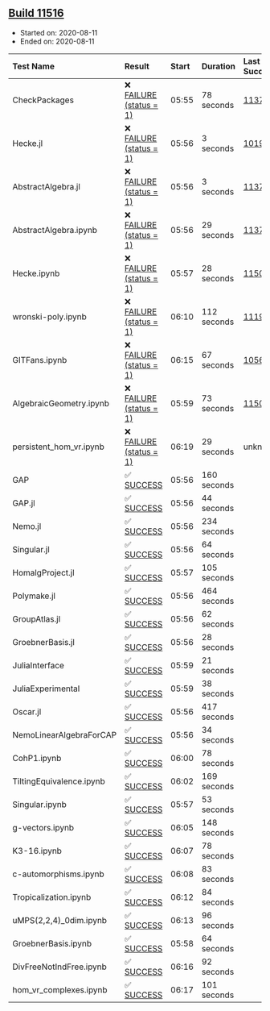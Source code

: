 ## [Build 11516](https://oscarci.mathematik.uni-kl.de/job/oscar/11516/)

* Started on: 2020-08-11
* Ended on: 2020-08-11

| Test Name    | Result | Start | Duration | Last Success | First Failure |
|:-------------|:-------|:------|:---------|:-------------|:--------------|
| CheckPackages | ❌ [FAILURE (status = 1)](https://oscarci.mathematik.uni-kl.de/job/oscar/11516/artifact/logs/build-11516/CheckPackages.log) | 05:55 | 78 seconds | [11376](https://oscarci.mathematik.uni-kl.de/job/oscar/11376/) | [11377](https://oscarci.mathematik.uni-kl.de/job/oscar/11377/) |
| Hecke.jl | ❌ [FAILURE (status = 1)](https://oscarci.mathematik.uni-kl.de/job/oscar/11516/artifact/logs/build-11516/Hecke.jl.log) | 05:56 | 3 seconds | [10197](https://oscarci.mathematik.uni-kl.de/job/oscar/10197/) | [10198](https://oscarci.mathematik.uni-kl.de/job/oscar/10198/) |
| AbstractAlgebra.jl | ❌ [FAILURE (status = 1)](https://oscarci.mathematik.uni-kl.de/job/oscar/11516/artifact/logs/build-11516/AbstractAlgebra.jl.log) | 05:56 | 3 seconds | [11376](https://oscarci.mathematik.uni-kl.de/job/oscar/11376/) | [11377](https://oscarci.mathematik.uni-kl.de/job/oscar/11377/) |
| AbstractAlgebra.ipynb | ❌ [FAILURE (status = 1)](https://oscarci.mathematik.uni-kl.de/job/oscar/11516/artifact/logs/build-11516/AbstractAlgebra.ipynb.log) | 05:56 | 29 seconds | [11376](https://oscarci.mathematik.uni-kl.de/job/oscar/11376/) | [11377](https://oscarci.mathematik.uni-kl.de/job/oscar/11377/) |
| Hecke.ipynb | ❌ [FAILURE (status = 1)](https://oscarci.mathematik.uni-kl.de/job/oscar/11516/artifact/logs/build-11516/Hecke.ipynb.log) | 05:57 | 28 seconds | [11500](https://oscarci.mathematik.uni-kl.de/job/oscar/11500/) | [11501](https://oscarci.mathematik.uni-kl.de/job/oscar/11501/) |
| wronski-poly.ipynb | ❌ [FAILURE (status = 1)](https://oscarci.mathematik.uni-kl.de/job/oscar/11516/artifact/logs/build-11516/wronski-poly.ipynb.log) | 06:10 | 112 seconds | [11192](https://oscarci.mathematik.uni-kl.de/job/oscar/11192/) | [11193](https://oscarci.mathematik.uni-kl.de/job/oscar/11193/) |
| GITFans.ipynb | ❌ [FAILURE (status = 1)](https://oscarci.mathematik.uni-kl.de/job/oscar/11516/artifact/logs/build-11516/GITFans.ipynb.log) | 06:15 | 67 seconds | [10566](https://oscarci.mathematik.uni-kl.de/job/oscar/10566/) | [10567](https://oscarci.mathematik.uni-kl.de/job/oscar/10567/) |
| AlgebraicGeometry.ipynb | ❌ [FAILURE (status = 1)](https://oscarci.mathematik.uni-kl.de/job/oscar/11516/artifact/logs/build-11516/AlgebraicGeometry.ipynb.log) | 05:59 | 73 seconds | [11500](https://oscarci.mathematik.uni-kl.de/job/oscar/11500/) | [11501](https://oscarci.mathematik.uni-kl.de/job/oscar/11501/) |
| persistent_hom_vr.ipynb | ❌ [FAILURE (status = 1)](https://oscarci.mathematik.uni-kl.de/job/oscar/11516/artifact/logs/build-11516/persistent_hom_vr.ipynb.log) | 06:19 | 29 seconds | unknown | unknown |
| GAP | ✅ [SUCCESS](https://oscarci.mathematik.uni-kl.de/job/oscar/11516/artifact/logs/build-11516/GAP.log) | 05:56 | 160 seconds |  |  |
| GAP.jl | ✅ [SUCCESS](https://oscarci.mathematik.uni-kl.de/job/oscar/11516/artifact/logs/build-11516/GAP.jl.log) | 05:56 | 44 seconds |  |  |
| Nemo.jl | ✅ [SUCCESS](https://oscarci.mathematik.uni-kl.de/job/oscar/11516/artifact/logs/build-11516/Nemo.jl.log) | 05:56 | 234 seconds |  |  |
| Singular.jl | ✅ [SUCCESS](https://oscarci.mathematik.uni-kl.de/job/oscar/11516/artifact/logs/build-11516/Singular.jl.log) | 05:56 | 64 seconds |  |  |
| HomalgProject.jl | ✅ [SUCCESS](https://oscarci.mathematik.uni-kl.de/job/oscar/11516/artifact/logs/build-11516/HomalgProject.jl.log) | 05:57 | 105 seconds |  |  |
| Polymake.jl | ✅ [SUCCESS](https://oscarci.mathematik.uni-kl.de/job/oscar/11516/artifact/logs/build-11516/Polymake.jl.log) | 05:56 | 464 seconds |  |  |
| GroupAtlas.jl | ✅ [SUCCESS](https://oscarci.mathematik.uni-kl.de/job/oscar/11516/artifact/logs/build-11516/GroupAtlas.jl.log) | 05:56 | 62 seconds |  |  |
| GroebnerBasis.jl | ✅ [SUCCESS](https://oscarci.mathematik.uni-kl.de/job/oscar/11516/artifact/logs/build-11516/GroebnerBasis.jl.log) | 05:56 | 28 seconds |  |  |
| JuliaInterface | ✅ [SUCCESS](https://oscarci.mathematik.uni-kl.de/job/oscar/11516/artifact/logs/build-11516/JuliaInterface.log) | 05:59 | 21 seconds |  |  |
| JuliaExperimental | ✅ [SUCCESS](https://oscarci.mathematik.uni-kl.de/job/oscar/11516/artifact/logs/build-11516/JuliaExperimental.log) | 05:59 | 38 seconds |  |  |
| Oscar.jl | ✅ [SUCCESS](https://oscarci.mathematik.uni-kl.de/job/oscar/11516/artifact/logs/build-11516/Oscar.jl.log) | 05:56 | 417 seconds |  |  |
| NemoLinearAlgebraForCAP | ✅ [SUCCESS](https://oscarci.mathematik.uni-kl.de/job/oscar/11516/artifact/logs/build-11516/NemoLinearAlgebraForCAP.log) | 05:56 | 34 seconds |  |  |
| CohP1.ipynb | ✅ [SUCCESS](https://oscarci.mathematik.uni-kl.de/job/oscar/11516/artifact/logs/build-11516/CohP1.ipynb.log) | 06:00 | 78 seconds |  |  |
| TiltingEquivalence.ipynb | ✅ [SUCCESS](https://oscarci.mathematik.uni-kl.de/job/oscar/11516/artifact/logs/build-11516/TiltingEquivalence.ipynb.log) | 06:02 | 169 seconds |  |  |
| Singular.ipynb | ✅ [SUCCESS](https://oscarci.mathematik.uni-kl.de/job/oscar/11516/artifact/logs/build-11516/Singular.ipynb.log) | 05:57 | 53 seconds |  |  |
| g-vectors.ipynb | ✅ [SUCCESS](https://oscarci.mathematik.uni-kl.de/job/oscar/11516/artifact/logs/build-11516/g-vectors.ipynb.log) | 06:05 | 148 seconds |  |  |
| K3-16.ipynb | ✅ [SUCCESS](https://oscarci.mathematik.uni-kl.de/job/oscar/11516/artifact/logs/build-11516/K3-16.ipynb.log) | 06:07 | 78 seconds |  |  |
| c-automorphisms.ipynb | ✅ [SUCCESS](https://oscarci.mathematik.uni-kl.de/job/oscar/11516/artifact/logs/build-11516/c-automorphisms.ipynb.log) | 06:08 | 83 seconds |  |  |
| Tropicalization.ipynb | ✅ [SUCCESS](https://oscarci.mathematik.uni-kl.de/job/oscar/11516/artifact/logs/build-11516/Tropicalization.ipynb.log) | 06:12 | 84 seconds |  |  |
| uMPS(2,2,4)_0dim.ipynb | ✅ [SUCCESS](https://oscarci.mathematik.uni-kl.de/job/oscar/11516/artifact/logs/build-11516/uMPS-2-2-4-_0dim.ipynb.log) | 06:13 | 96 seconds |  |  |
| GroebnerBasis.ipynb | ✅ [SUCCESS](https://oscarci.mathematik.uni-kl.de/job/oscar/11516/artifact/logs/build-11516/GroebnerBasis.ipynb.log) | 05:58 | 64 seconds |  |  |
| DivFreeNotIndFree.ipynb | ✅ [SUCCESS](https://oscarci.mathematik.uni-kl.de/job/oscar/11516/artifact/logs/build-11516/DivFreeNotIndFree.ipynb.log) | 06:16 | 92 seconds |  |  |
| hom_vr_complexes.ipynb | ✅ [SUCCESS](https://oscarci.mathematik.uni-kl.de/job/oscar/11516/artifact/logs/build-11516/hom_vr_complexes.ipynb.log) | 06:17 | 101 seconds |  |  |
